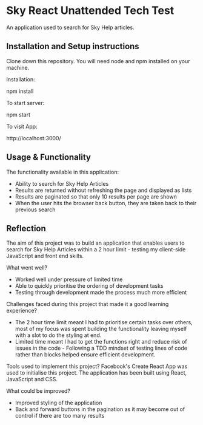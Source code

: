 # Sky React Unattended Tech Test

An application used to search for Sky Help articles.

## Installation and Setup instructions

Clone down this repository. You will need node and npm installed on your machine.

Installation:

npm install

To start server:

npm start

To visit App:

http://localhost:3000/

## Usage & Functionality

The functionality available in this application:

- Ability to search for Sky Help Articles
- Results are returned without refreshing the page and displayed as lists
- Results are paginated so that only 10 results per page are shown
- When the user hits the browser back button, they are taken back to their previous search

## Reflection

The aim of this project was to build an application that enables users to search for Sky Help Articles within a 2 hour limit - testing my client-side JavaScript and front end skills.

What went well?
- Worked well under pressure of limited time
- Able to quickly prioritise the ordering of development tasks
- Testing through development made the process much more efficient

Challenges faced during this project that made it a good learning experience?
- The 2 hour time limit meant I had to prioritise certain tasks over others, most of my focus was spent building the functionality leaving myself with a slot to do the styling at end.
- Limited time meant I had to get the functions right and reduce risk of issues in the code - Following a TDD mindset of testing lines of code rather than blocks helped ensure efficient development.

Tools used to implement this project?
Facebook's Create React App was used to initialise this project. The application has been built using React, JavaScript and CSS.

What could be improved?
- Improved styling of the application
- Back and forward buttons in the pagination as it may become out of control if there are too many results
